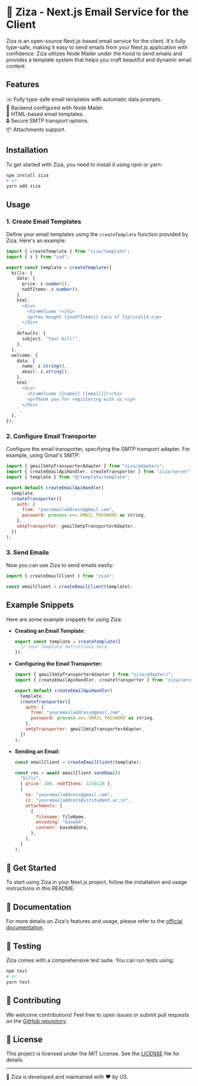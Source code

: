 # 📧 Ziza - Next.js Email Service for the Client

Ziza is an open-source Next.js-based email service for the client. It's fully type-safe, making it easy to send emails from your Next.js application with confidence. Ziza utilizes Node Mailer under the hood to send emails and provides a template system that helps you craft beautiful and dynamic email content.

## Features

✉️ Fully type-safe email templates with automatic data prompts.  
📨 Backend configured with Node Mailer.  
📄 HTML-based email templates.  
🔒 Secure SMTP transport options.  
📦 Attachments support.  

## Installation

To get started with Ziza, you need to install it using npm or yarn:

```bash
npm install ziza
# or
yarn add ziza
```

## Usage

### 1. Create Email Templates

Define your email templates using the `createTemplate` function provided by Ziza. Here's an example:

```typescript
import { createTemplate } from "ziza/template";
import { z } from "zod";

export const template = createTemplate({
  bills: {
    data: {
      price: z.number(),
      noOfItems: z.number(),
    },
    html: `
      <div>
        <h1>Welcome !</h1>
        <p>You bought {{noOfItems}} Cars of {{price}}$.</p>
      </div>
    `,
    defaults: {
      subject: "Your bill!",
    },
  },
  welcome: {
    data: {
      name: z.string(),
      email: z.string(),
    },
    html: `
      <div>
        <h1>Welcome {{name}} {{email}}!</h1>
        <p>Thank you for registering with us.</p>
      </div>
    `,
  },
});
```

### 2. Configure Email Transporter

Configure the email transporter, specifying the SMTP transport adapter. For example, using Gmail's SMTP:

```javascript
import { gmailSmtpTransporterAdapter } from "ziza/adapters";
import { createEmailApiHandler, createTransporter } from "ziza/server";
import { template } from "@/template/template";

export default createEmailApiHandler(
  template,
  createTransporter({
    auth: {
      from: "youremailaddress@gmail.com",
      password: process.env.GMAIL_PASSWORD as string,
    },
    smtpTransporter: gmailSmtpTransporterAdapter,
  })
);
```

### 3. Send Emails

Now you can use Ziza to send emails easily:

```javascript
import { createEmailClient } from "ziza";

const emailClient = createEmailClient(template);
```

## Example Snippets

Here are some example snippets for using Ziza:

- **Creating an Email Template:**

  ```javascript
  export const template = createTemplate({
    // Your template definitions here
  });
  ```

- **Configuring the Email Transporter:**

  ```javascript
  import { gmailSmtpTransporterAdapter } from "ziza/adapters";
  import { createEmailApiHandler, createTransporter } from "ziza/server";

  export default createEmailApiHandler(
    template,
    createTransporter({
      auth: {
        from: "youremailaddress@gmail.com",
        password: process.env.GMAIL_PASSWORD as string,
      },
      smtpTransporter: gmailSmtpTransporterAdapter,
    })
  );
  ```

- **Sending an Email:**

  ```javascript
  const emailClient = createEmailClient(template);

  const res = await emailClient.sendEmail(
    "bills",
    { price: 100, noOfItems: 1234128 },
    {
      to: "youremailaddress@gmail.com",
      cc: "youremailaddress@vitstudent.ac.in",
      attachments: [
        {
          filename: fileName,
          encoding: "base64",
          content: base64Data,
        },
      ],
    }
  );
  ```

## 🚀 Get Started

To start using Ziza in your Next.js project, follow the installation and usage instructions in this README.

## 📖 Documentation

For more details on Ziza's features and usage, please refer to the [official documentation](https://ziza-docs.example.com).

## 🧪 Testing

Ziza comes with a comprehensive test suite. You can run tests using:

```bash
npm test
# or
yarn test
```

## 🤝 Contributing

We welcome contributions! Feel free to open issues or submit pull requests on the [GitHub repository](https://github.com/zeptt/ziza).

## 📃 License

This project is licensed under the MIT License. See the [LICENSE](LICENSE) file for details.

---

📧 Ziza is developed and maintained with ❤️ by US.
